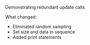 Demonstrating redundant update calls

What changed:

 * Eliminated random sampling
 * Set size and data in sequence
 * Added print statements
